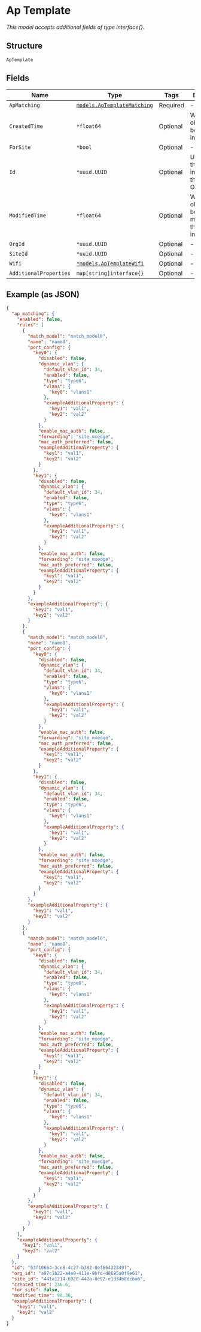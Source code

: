 
# Ap Template

*This model accepts additional fields of type interface{}.*

## Structure

`ApTemplate`

## Fields

| Name | Type | Tags | Description |
|  --- | --- | --- | --- |
| `ApMatching` | [`models.ApTemplateMatching`](../../doc/models/ap-template-matching.md) | Required | - |
| `CreatedTime` | `*float64` | Optional | When the object has been created, in epoch |
| `ForSite` | `*bool` | Optional | - |
| `Id` | `*uuid.UUID` | Optional | Unique ID of the object instance in the Mist Organnization |
| `ModifiedTime` | `*float64` | Optional | When the object has been modified for the last time, in epoch |
| `OrgId` | `*uuid.UUID` | Optional | - |
| `SiteId` | `*uuid.UUID` | Optional | - |
| `Wifi` | [`*models.ApTemplateWifi`](../../doc/models/ap-template-wifi.md) | Optional | - |
| `AdditionalProperties` | `map[string]interface{}` | Optional | - |

## Example (as JSON)

```json
{
  "ap_matching": {
    "enabled": false,
    "rules": [
      {
        "match_model": "match_model0",
        "name": "name8",
        "port_config": {
          "key0": {
            "disabled": false,
            "dynamic_vlan": {
              "default_vlan_id": 34,
              "enabled": false,
              "type": "type6",
              "vlans": {
                "key0": "vlans1"
              },
              "exampleAdditionalProperty": {
                "key1": "val1",
                "key2": "val2"
              }
            },
            "enable_mac_auth": false,
            "forwarding": "site_mxedge",
            "mac_auth_preferred": false,
            "exampleAdditionalProperty": {
              "key1": "val1",
              "key2": "val2"
            }
          },
          "key1": {
            "disabled": false,
            "dynamic_vlan": {
              "default_vlan_id": 34,
              "enabled": false,
              "type": "type6",
              "vlans": {
                "key0": "vlans1"
              },
              "exampleAdditionalProperty": {
                "key1": "val1",
                "key2": "val2"
              }
            },
            "enable_mac_auth": false,
            "forwarding": "site_mxedge",
            "mac_auth_preferred": false,
            "exampleAdditionalProperty": {
              "key1": "val1",
              "key2": "val2"
            }
          }
        },
        "exampleAdditionalProperty": {
          "key1": "val1",
          "key2": "val2"
        }
      },
      {
        "match_model": "match_model0",
        "name": "name8",
        "port_config": {
          "key0": {
            "disabled": false,
            "dynamic_vlan": {
              "default_vlan_id": 34,
              "enabled": false,
              "type": "type6",
              "vlans": {
                "key0": "vlans1"
              },
              "exampleAdditionalProperty": {
                "key1": "val1",
                "key2": "val2"
              }
            },
            "enable_mac_auth": false,
            "forwarding": "site_mxedge",
            "mac_auth_preferred": false,
            "exampleAdditionalProperty": {
              "key1": "val1",
              "key2": "val2"
            }
          },
          "key1": {
            "disabled": false,
            "dynamic_vlan": {
              "default_vlan_id": 34,
              "enabled": false,
              "type": "type6",
              "vlans": {
                "key0": "vlans1"
              },
              "exampleAdditionalProperty": {
                "key1": "val1",
                "key2": "val2"
              }
            },
            "enable_mac_auth": false,
            "forwarding": "site_mxedge",
            "mac_auth_preferred": false,
            "exampleAdditionalProperty": {
              "key1": "val1",
              "key2": "val2"
            }
          }
        },
        "exampleAdditionalProperty": {
          "key1": "val1",
          "key2": "val2"
        }
      },
      {
        "match_model": "match_model0",
        "name": "name8",
        "port_config": {
          "key0": {
            "disabled": false,
            "dynamic_vlan": {
              "default_vlan_id": 34,
              "enabled": false,
              "type": "type6",
              "vlans": {
                "key0": "vlans1"
              },
              "exampleAdditionalProperty": {
                "key1": "val1",
                "key2": "val2"
              }
            },
            "enable_mac_auth": false,
            "forwarding": "site_mxedge",
            "mac_auth_preferred": false,
            "exampleAdditionalProperty": {
              "key1": "val1",
              "key2": "val2"
            }
          },
          "key1": {
            "disabled": false,
            "dynamic_vlan": {
              "default_vlan_id": 34,
              "enabled": false,
              "type": "type6",
              "vlans": {
                "key0": "vlans1"
              },
              "exampleAdditionalProperty": {
                "key1": "val1",
                "key2": "val2"
              }
            },
            "enable_mac_auth": false,
            "forwarding": "site_mxedge",
            "mac_auth_preferred": false,
            "exampleAdditionalProperty": {
              "key1": "val1",
              "key2": "val2"
            }
          }
        },
        "exampleAdditionalProperty": {
          "key1": "val1",
          "key2": "val2"
        }
      }
    ],
    "exampleAdditionalProperty": {
      "key1": "val1",
      "key2": "val2"
    }
  },
  "id": "53f10664-3ce8-4c27-b382-0ef66432349f",
  "org_id": "a97c1b22-a4e9-411e-9bfd-d8695a0f9e61",
  "site_id": "441a1214-6928-442a-8e92-e1d34b8ec6a6",
  "created_time": 236.6,
  "for_site": false,
  "modified_time": 98.36,
  "exampleAdditionalProperty": {
    "key1": "val1",
    "key2": "val2"
  }
}
```

